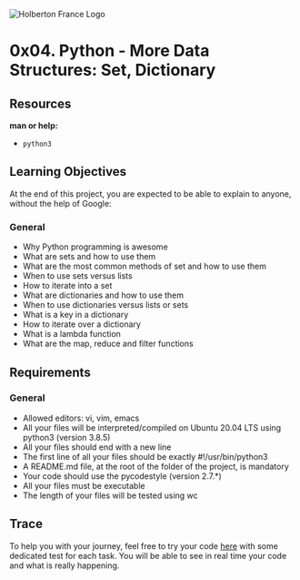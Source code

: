 ![Holberton France Logo](https://images.squarespace-cdn.com/content/v1/60bf70d860f31b4f60455443/1625061110826-904UGWRZ9PX81YWARXMT/HolbertonFRANCEFichier+16.png?format=1500w)
# 0x04. Python - More Data Structures: Set, Dictionary


## Resources
**man or help:**
- ```python3```

## Learning Objectives
At the end of this project, you are expected to be able to explain to anyone, without the help of Google:

### General
- Why Python programming is awesome
- What are sets and how to use them
- What are the most common methods of set and how to use them
- When to use sets versus lists
- How to iterate into a set
- What are dictionaries and how to use them
- When to use dictionaries versus lists or sets
- What is a key in a dictionary
- How to iterate over a dictionary
- What is a lambda function
- What are the map, reduce and filter functions
## Requirements
### General
- Allowed editors: vi, vim, emacs
- All your files will be interpreted/compiled on Ubuntu 20.04 LTS using python3 (version 3.8.5)
- All your files should end with a new line
- The first line of all your files should be exactly #!/usr/bin/python3
- A README.md file, at the root of the folder of the project, is mandatory
- Your code should use the pycodestyle (version 2.7.*)
- All your files must be executable
- The length of your files will be tested using wc
## Trace
To help you with your journey, feel free to try your code [here](https://intranet.hbtn.io/rltoken/c70vsiahzpRnKoA2zl-_yA) with some dedicated test for each task. You will be able to see in real time your code and what is really happening.
